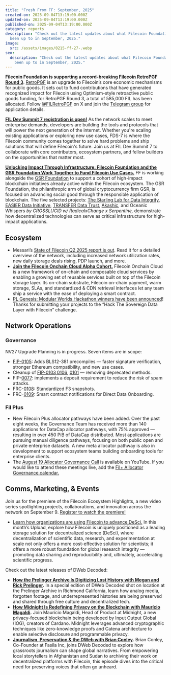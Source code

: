 ```yaml
---
title: "Fresh From FF: September, 2025"
created-on: 2025-09-04T13:19:00.000Z
updated-on: 2025-09-04T13:19:00.000Z
published-on: 2025-09-04T13:19:00.000Z
category: reports
description: "Check out the latest updates about what Filecoin Foundation has
  been up to in September, 2025."
image:
  src: /assets/images/0215-ff-27-.webp
seo:
  description: "Check out the latest updates about what Filecoin Foundation has
    been up to in September, 2025."
---
```


**Filecoin Foundation is supporting a record-breaking [Filecoin RetroPGF Round 3](https://filecoin.io/blog/posts/filecoin-retropgf-round-3-powering-proven-impact-with-585k-fil/blog/posts/amplify-the-impact-fil-retropgf-2-with-drips/)**. [RetroPGF](https://app.optimism.io/retropgf) is an upgrade to Filecoin’s core economic mechanisms for public goods. It sets out to fund contributions that have generated recognized impact for Filecoin using Optimism-style retroactive public goods funding, for RetroPGF Round 3, a total of 585,000 FIL has been allocated. Follow [@FILRetroPGF](https://twitter.com/FILRetroPGF) on X and join the [Telegram group](https://t.me/+haan_QdnllYyZmE1) for application details. 

**[FIL Dev Summit 7 registration is open!​](https://www.fildev.io/FDS-7)** As the network scales to meet enterprise demands, developers are building the tools and protocols that will power the next generation of the internet.​ Whether you're scaling existing applications or exploring new use cases, FDS-7 is where the Filecoin community comes together to solve hard problems and ship solutions that will define Filecoin's future. ​Join us at FIL Dev Summit 7 to collaborate with core contributors, ecosystem partners, and fellow builders on the opportunities that matter most.

**[Unlocking Impact Through Infrastructure: Filecoin Foundation and the GSR Foundation Work Together to Fund Filecoin Use Cases.](/blog/unlocking-impact-through-infrastructure-filecoin-foundation-and-the-gsr-foundation-work-together-to-fund-filecoin-use-cases)** FF is working alongside the [GSR Foundation](https://www.gsrfoundation.io/) to support a cohort of high-impact blockchain initiatives already active within the Filecoin ecosystem. The GSR Foundation, the philanthropic arm of global cryptocurrency firm GSR, is focused on advancing social good through the responsible application of blockchain. The five selected projects: [The Starling Lab for Data Integrity](https://www.google.com/search?q=starling+lab&oq=starling+lab&gs_lcrp=EgZjaHJvbWUqBggAEEUYOzIGCAAQRRg7MgYIARBFGDsyBggCEC4YQNIBCDEwOTFqMGoxqAIAsAIA&sourceid=chrome&ie=UTF-8), [EASIER Data Initiative](https://easierdata.org/), [TRANSFER Data Trust](https://transfer.art/), [Akashic](https://www.akashic.xyz/), and Oceanic Whispers _by CROSSLUCID w/ RadicalxChange x Serpentine,_ demonstrate how decentralized technologies can serve as critical infrastructure for high-impact applications.

## Ecosystem

- Messari’s [State of Filecoin Q2 2025 report is out](https://messari.io/report/state-of-filecoin-q2-2025). Read it for a detailed overview of the network, including increased network utilization rates, new daily storage deals rising, PDP launch, and more. 
- **[Join the Filecoin Onchain Cloud Alpha Cohort.](https://app.akindo.io/wave-hacks/1PRjgGzKaTqXaQBBl)** Filecoin Onchain Cloud is a new framework of on-chain and composable cloud services by enabling a growing set of reusable services built on top of the Filecoin storage layer. Its on-chain substrate, Filecoin on-chain payment, warm storage, SLAs, and standardized & CDN retrieval interfaces let any team ship a service with the ease of deploying a smart contract.
- [PL Genesis: Modular Worlds Hackathon winners have been announced](https://x.com/PL__Genesis/status/1946309533900689653)! Thanks for submitting your projects to the “Hack The Sovereign Data Layer with Filecoin” challenge.

## Network Operations

### Governance

NV27 Upgrade Planning is in progress. Seven items are in scope:

- [FIP-0105](https://github.com/filecoin-project/FIPs/blob/master/FIPS/fip-0105.md): Adds BLS12-381 precompiles — faster signature verification, stronger Ethereum compatibility, and new use cases.
- Cleanup of [FIP-0103](https://github.com/filecoin-project/FIPs/blob/master/FIPS/fip-0103.md),[0106](https://github.com/filecoin-project/FIPs/blob/master/FIPS/fip-0106.md), [0101](https://github.com/filecoin-project/FIPs/blob/master/FIPS/fip-0101.md) — removing deprecated methods.
- FIP-[0077](https://github.com/filecoin-project/FIPs/blob/master/FIPS/fip-0077.md): implements a deposit requirement to reduce the risk of spam attacks. 
- FRC-[0108](https://github.com/filecoin-project/FIPs/blob/master/FRCs/frc-0108.md): Standardized F3 snapshots.
- FRC-[0109](https://github.com/filecoin-project/FIPs/pull/1180): Smart contract notifications for Direct Data Onboarding.

### Fil Plus 

- New Filecoin Plus allocator pathways have been added. Over the past eight weeks, the Governance Team has received more than 140 applications for DataCap allocator pathways, with 75% approved — resulting in over 450 PiB of DataCap distributed. Most applications are pursuing manual diligence pathways, focusing on both public open and private enterprise datasets. A new meta allocator pathway is also in development to support ecosystem teams building onboarding tools for enterprise clients.
- The [August 19 Allocator Governance Call](https://www.youtube.com/watch?v=8ECscTHagas) is available on YouTube. If you would like to attend these meetings live, add the [Fil+ Allocator Governance calendar.](https://calendar.google.com/calendar/embed?src=c_k1gkfoom17g0j8c6bam6uf43j0%40group.calendar.google.com&ctz=America%2FLos_Angeles)

## Comms, Marketing, & Events

Join us for the premiere of the Filecoin Ecosystem Highlights, a new video series spotlighting projects, collaborations, and innovation across the network on September 9. [Register to watch the premiere!](https://luma.com/x398pxmn?)

- [Learn how organizations are using Filecoin to advance DeSci.](https://upload.fil.org/p/how-organizations-use-filecoin-to-advance-desci-d846b9a811073a1a) In this month’s Upload, explore how Filecoin is uniquely positioned as a leading storage solution for decentralized science (DeSci), where decentralization of scientific data, research, and experimentation at scale not only offers a more cost-effective solution for scientists; it offers a more robust foundation for global research integrity — promoting data sharing and reproducibility and, ultimately, accelerating scientific progress. 

Check out the latest releases of DWeb Decoded: 

- **[How the Prelinger Archive Is Digitizing Lost History with Megan and Rick Prelinger](https://www.youtube.com/watch?v=vCGeMDFddko).** In a special edition of DWeb Decoded shot on location at the Prelinger Archive in Richmond California, learn how analog media, forgotten footage, and underrepresented histories are being preserved and shared through free culture and decentralized tech.
- **[How Midnight Is Redefining Privacy on the Blockchain with Maurício Magaldi](https://www.youtube.com/watch?v=Ej5l7RX_lAw).** Join Maurício Magaldi, Head of Product at Midnight, a new privacy-focused blockchain being developed by Input Output Global (IOG), creators of Cardano. Midnight leverages advanced cryptographic techniques like zero-knowledge proofs and Catena architecture to enable selective disclosure and programmable privacy.
- **[Journalism, Preservation & the DWeb with Brian Conley](https://www.youtube.com/watch?v=AoCSxZDcqvc).** Brian Conley, Co-Founder at Fasila Inc, joins DWeb Decoded to explore how grassroots journalism can shape global narratives. From empowering local storytellers in Afghanistan and Sudan to archiving their work on decentralized platforms with Filecoin, this episode dives into the critical need for preserving voices that often go unheard.
